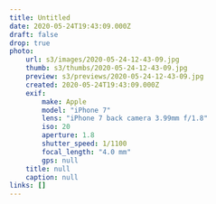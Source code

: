 ```yaml
---
title: Untitled
date: 2020-05-24T19:43:09.000Z
draft: false
drop: true
photo:
    url: s3/images/2020-05-24-12-43-09.jpg
    thumb: s3/thumbs/2020-05-24-12-43-09.jpg
    preview: s3/previews/2020-05-24-12-43-09.jpg
    created: 2020-05-24T19:43:09.000Z
    exif:
        make: Apple
        model: "iPhone 7"
        lens: "iPhone 7 back camera 3.99mm f/1.8"
        iso: 20
        aperture: 1.8
        shutter_speed: 1/1100
        focal_length: "4.0 mm"
        gps: null
    title: null
    caption: null
links: []
---
```

